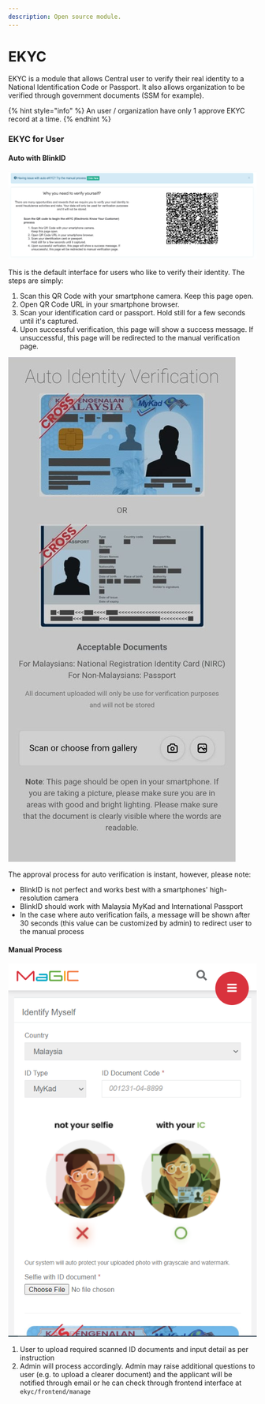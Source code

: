 ```yaml
---
description: Open source module.
---
```


# EKYC

EKYC is a module that allows Central user to verify their real identity to a National Identification Code or Passport. It also allows organization to be verified through government documents \(SSM for example\).

{% hint style="info" %}
An user / organization have only 1 approve EKYC record at a time. 
{% endhint %}

### EKYC for User

#### Auto with BlinkID

![](../../.gitbook/assets/screenshot-2021-03-31-at-9.06.15-am.png)

This is the default interface for users who like to verify their identity. The steps are simply:

1. Scan this QR Code with your smartphone camera. Keep this page open.
2. Open QR Code URL in your smartphone browser.
3. Scan your identification card or passport. Hold still for a few seconds until it's captured.
4. Upon successful verification, this page will show a success message. If unsuccessful, this page will be redirected to the manual verification page.

![](../../.gitbook/assets/whatsapp-image-2021-07-21-at-2.52.01-pm.jpeg)

The approval process for auto verification is instant, however, please note:

* BlinkID is not perfect and works best with a smartphones' high-resolution camera
* BlinkID should work with Malaysia MyKad and International Passport
* In the case where auto verification fails, a message will be shown after 30 seconds \(this value can be customized by admin\) to redirect user to the manual process

#### Manual Process

![](../../.gitbook/assets/capture3.png)

1. User to upload required scanned ID documents and input detail as per instruction
2. Admin will process accordingly. Admin may raise additional questions to user \(e.g. to upload a clearer document\) and the applicant will be notified through email or he can check through frontend interface at  `ekyc/frontend/manage`

#### 

#### 



